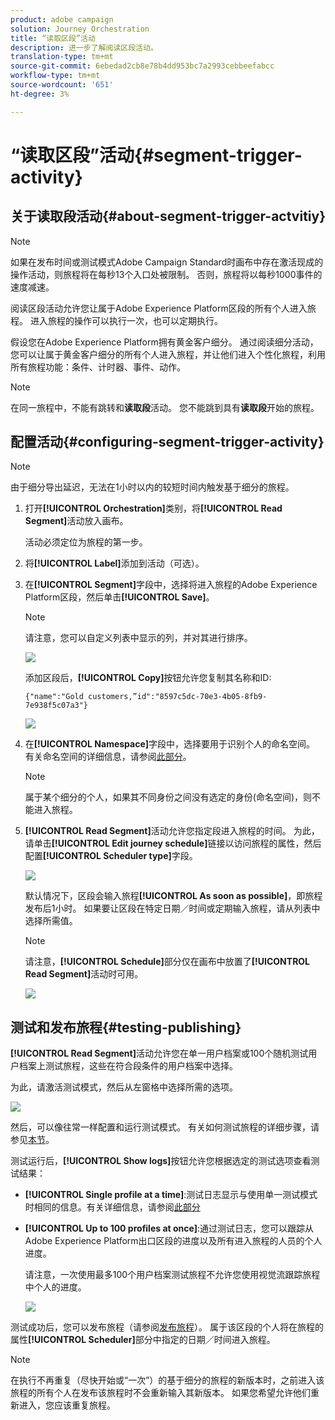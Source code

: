 ```yaml
---
product: adobe campaign
solution: Journey Orchestration
title: “读取区段”活动
description: 进一步了解阅读区段活动。
translation-type: tm+mt
source-git-commit: 6ebedad2cb8e78b4dd953bc7a2993cebbeefabcc
workflow-type: tm+mt
source-wordcount: '651'
ht-degree: 3%

---
```



# “读取区段”活动{#segment-trigger-activity}

## 关于读取段活动{#about-segment-trigger-actvitiy}

>[!NOTE]
>
>如果在发布时间或测试模式Adobe Campaign Standard时画布中存在激活现成的操作活动，则旅程将在每秒13个入口处被限制。 否则，旅程将以每秒1000事件的速度减速。

阅读区段活动允许您让属于Adobe Experience Platform区段的所有个人进入旅程。 进入旅程的操作可以执行一次，也可以定期执行。

假设您在Adobe Experience Platform拥有黄金客户细分。 通过阅读细分活动，您可以让属于黄金客户细分的所有个人进入旅程，并让他们进入个性化旅程，利用所有旅程功能：条件、计时器、事件、动作。

>[!NOTE]
>
>在同一旅程中，不能有跳转和&#x200B;**读取段**&#x200B;活动。 您不能跳到具有&#x200B;**读取段**&#x200B;开始的旅程。

## 配置活动{#configuring-segment-trigger-activity}

>[!NOTE]
>
>由于细分导出延迟，无法在1小时以内的较短时间内触发基于细分的旅程。

1. 打开&#x200B;**[!UICONTROL Orchestration]**&#x200B;类别，将&#x200B;**[!UICONTROL Read Segment]**&#x200B;活动放入画布。

   活动必须定位为旅程的第一步。

1. 将&#x200B;**[!UICONTROL Label]**&#x200B;添加到活动（可选）。

1. 在&#x200B;**[!UICONTROL Segment]**&#x200B;字段中，选择将进入旅程的Adobe Experience Platform区段，然后单击&#x200B;**[!UICONTROL Save]**。

   >[!NOTE]
   >
   >请注意，您可以自定义列表中显示的列，并对其进行排序。

   ![](../assets/segment-trigger-segment-selection.png)

   添加区段后，**[!UICONTROL Copy]**&#x200B;按钮允许您复制其名称和ID:

   `{"name":"Gold customers,”id":"8597c5dc-70e3-4b05-8fb9-7e938f5c07a3"}`

   ![](../assets/segment-trigger-copy.png)

1. 在&#x200B;**[!UICONTROL Namespace]**&#x200B;字段中，选择要用于识别个人的命名空间。 有关命名空间的详细信息，请参阅[此部分](../event/selecting-the-namespace.md)。

   >[!NOTE]
   >
   >属于某个细分的个人，如果其不同身份之间没有选定的身份(命名空间)，则不能进入旅程。

1. **[!UICONTROL Read Segment]**&#x200B;活动允许您指定段进入旅程的时间。 为此，请单击&#x200B;**[!UICONTROL Edit journey schedule]**&#x200B;链接以访问旅程的属性，然后配置&#x200B;**[!UICONTROL Scheduler type]**&#x200B;字段。

   ![](../assets/segment-trigger-schedule.png)

   默认情况下，区段会输入旅程&#x200B;**[!UICONTROL As soon as possible]**，即旅程发布后1小时。 如果要让区段在特定日期／时间或定期输入旅程，请从列表中选择所需值。

   >[!NOTE]
   >
   >请注意，**[!UICONTROL Schedule]**&#x200B;部分仅在画布中放置了&#x200B;**[!UICONTROL Read Segment]**&#x200B;活动时可用。

   ![](../assets/segment-trigger-properties.png)

## 测试和发布旅程{#testing-publishing}

**[!UICONTROL Read Segment]**&#x200B;活动允许您在单一用户档案或100个随机测试用户档案上测试旅程，这些在符合段条件的用户档案中选择。

为此，请激活测试模式，然后从左窗格中选择所需的选项。

![](../assets/segment-trigger-test-modes.png)

然后，可以像往常一样配置和运行测试模式。 有关如何测试旅程的详细步骤，请参见[本节](../building-journeys/testing-the-journey.md)。

测试运行后，**[!UICONTROL Show logs]**&#x200B;按钮允许您根据选定的测试选项查看测试结果：

* **[!UICONTROL Single profile at a time]**:测试日志显示与使用单一测试模式时相同的信息。有关详细信息，请参阅[此部分](../building-journeys/testing-the-journey.md#viewing_logs)

* **[!UICONTROL Up to 100 profiles at once]**:通过测试日志，您可以跟踪从Adobe Experience Platform出口区段的进度以及所有进入旅程的人员的个人进度。

   请注意，一次使用最多100个用户档案测试旅程不允许您使用视觉流跟踪旅程中个人的进度。

   ![](../assets/read-segment-log.png)

测试成功后，您可以发布旅程（请参阅[发布旅程](../building-journeys/publishing-the-journey.md)）。 属于该区段的个人将在旅程的属性&#x200B;**[!UICONTROL Scheduler]**&#x200B;部分中指定的日期／时间进入旅程。

>[!NOTE]
>
>在执行不再重复（尽快开始或“一次”）的基于细分的旅程的新版本时，之前进入该旅程的所有个人在发布该旅程时不会重新输入其新版本。 如果您希望允许他们重新进入，您应该重复旅程。

